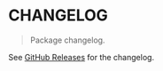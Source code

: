 # CHANGELOG

> Package changelog.

See [GitHub Releases](https://github.com/stdlib-js/array-base-map3d/releases) for the changelog.